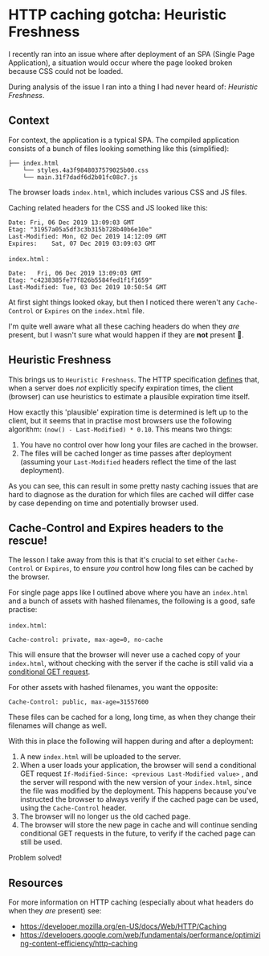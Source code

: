 # HTTP caching gotcha: Heuristic Freshness

I recently ran into an issue where after deployment of an SPA (Single Page Application), a situation would occur where the page looked broken because CSS could not be loaded.

During analysis of the issue I ran into a thing I had never heard of: *Heuristic Freshness*.

## Context

For context, the application is a typical SPA. The compiled application consists of a bunch of files looking something like this (simplified):

```
├── index.html
    └── styles.4a3f9848037579025b00.css
    └── main.31f7dadf6d2b01fc08c7.js
```

The browser loads `index.html`, which includes various CSS and JS files.

Caching related headers for the CSS and JS looked like this:

```
Date: Fri, 06 Dec 2019 13:09:03 GMT
Etag: "31957a05a5df3c3b315b728b40b6e10e"
Last-Modified: Mon, 02 Dec 2019 14:12:09 GMT
Expires:	Sat, 07 Dec 2019 03:09:03 GMT
```

 `index.html` :

```
Date:	Fri, 06 Dec 2019 13:09:03 GMT
Etag: "c4238385fe77f826b5584fed1f1f1659"
Last-Modified: Tue, 03 Dec 2019 10:50:54 GMT
```

At first sight things looked okay, but then I noticed there weren't any `Cache-Control` or `Expires` on the `index.html` file.

I'm quite well aware what all these caching headers do when they _are_ present, but I wasn't sure what would happen if they are **not** present 🤔.

## Heuristic Freshness

This brings us to `Heuristic Freshness`. The HTTP specification [defines](https://tools.ietf.org/html/rfc7234#section-4.2.2) that, when a server does *not* explicitly specify expiration times, the client (browser) can use heuristics to estimate a plausible expiration time itself.

How exactly this 'plausible' expiration time is determined is left up to the client, but it seems that in practise most browsers use the following algorithm: `(now() - Last-Modified) * 0.10`. This means two things:

1. You have no control over how long your files are cached in the browser.
2. The files will be cached longer as time passes after deployment (assuming your `Last-Modified` headers reflect the time of the last deployment).

As you can see, this can result in some pretty nasty caching issues that are hard to diagnose as the duration for which files are cached will differ case by case depending on time and potentially browser used.

## Cache-Control and Expires headers to the rescue!

The lesson I take away from this is that it's crucial to set either `Cache-Control` or `Expires`, to ensure *you* control how long files can be cached by the browser.

For single page apps like I outlined above where you have an `index.html` and a bunch of assets with hashed filenames, the following is a good, safe practise:

`index.html`:

```
Cache-control: private, max-age=0, no-cache
```

This will ensure that the browser will never use a cached copy of your `index.html`, without checking with the server if the cache is still valid via a [conditional GET request](https://tools.ietf.org/html/rfc7234#section-4.3).

For other assets with hashed filenames, you want the opposite:

```
Cache-Control: public, max-age=31557600
```

These files can be cached for a long, long time, as when they change their filenames will change as well.

With this in place the following will happen during and after a deployment:

1. A new `index.html` will be uploaded to the server.
2. When a user loads your application, the browser will send a conditional GET request `If-Modified-Since: <previous Last-Modified value>` , and the server will respond with the new version of your `index.html`, since the file was modified by the deployment. This happens because you've instructed the browser to always verify if the cached page can be used, using the `Cache-Control` header.
3. The browser will no longer us the old cached page.
4. The browser will store the new page in cache and will continue sending conditional GET requests in the future, to verify if the cached page can still be used.

Problem solved!
## Resources

For more information on HTTP caching (especially about what headers do when they _are_ present) see:

* https://developer.mozilla.org/en-US/docs/Web/HTTP/Caching
* https://developers.google.com/web/fundamentals/performance/optimizing-content-efficiency/http-caching

